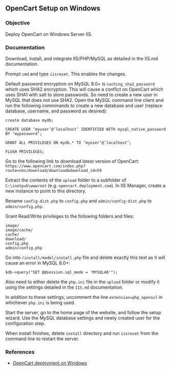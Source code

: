 ## OpenCart Setup on Windows

### Objective
Deploy OpenCart on Windows Server IIS.

### Documentation
Download, install, and integrate IIS/PHP/MySQL as detailed in the IIS.md documentation.

Prompt `cmd` and type `iisreset`. This enables the changes.

Default password encryption on MySQL 8.0+ is `caching_sha2_password` which uses SHA2 encryption. This will cause a conflict on OpenCart which uses SHA1 with salt to store passwords. So need to create a new user in MySQL that does not use SHA2. Open the MySQL command line client and run the following commmands to create a new database and user (replace database, username, and password as desired):

```
create database mydb;
 
CREATE USER ‘myuser’@’localhost’ IDENTIFIED WITH mysql_native_password BY ‘mypassword‘;
 
GRANT ALL PRIVILEGES ON mydb.* TO ‘myuser‘@’localhost’;

FLUSH PRIVILEGES;
```

Go to the following link to download latest version of OpenCart:
`https://www.opencart.com/index.php?route=cms/download/download&download_id=59`

Extract the contents of the `upload` folder to a subfolder of `C:\inetpub\wwwroot` (e.g. `opencart.deployment.com`). In IIS Manager, create a new instance to point to this directory.

Rename `config-dist.php` to `config.php` and `admin/config-dist.php` to `admin/config.php`.

Grant Read/Write privileges to the following folders and files:
```
image/
image/cache/
cache/
download/
config.php
admin/config.php
```

Go into `/install/model/install.php` file and delete exactly this text as it will cause an error in MySQL 8.0+:
```
$db->query("SET @@session.sql_mode = 'MYSQL40'");
```

Also need to either delete the `php.ini` file in the `upload` folder or modify it using the settings detailed in the `IIS.md` documentation. 

In addition to these settings, uncomment the line `extension=php_openssl` in whichever `php.ini` is being used.

Start the server, go to the home page of the website, and follow the setup wizard. Use the MySQL database settings and newly created user for the configuration step.

When install finishes, delete `install` directory and run `iisreset` from the command line to restart the server. 


### References
- [OpenCart deployment on Windows](https://interactivewebs.com/index.php/server-tips/creating-a-new-opencart-deployment-on-a-windows-server-iis/)
